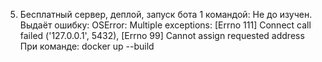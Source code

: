 5. Бесплатный сервер, деплой, запуск бота 1 командой:
Не до изучен. Выдаёт ошибку: OSError: Multiple exceptions: [Errno 111] Connect call failed ('127.0.0.1', 5432), [Errno 99] Cannot assign requested address
При команде: docker up --build
